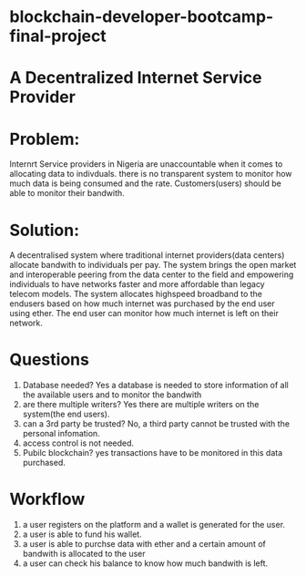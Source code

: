 # blockchain-developer-bootcamp-final-project
#  A Decentralized Internet Service Provider
#  Problem:
Internrt Service providers in Nigeria are unaccountable when it comes to allocating data to indivduals. there is no transparent system to monitor how much data is being consumed and the rate. Customers(users) should be able to monitor their bandwith.

# Solution:
A decentralised system where traditional internet providers(data centers) allocate bandwith to individuals per pay. The system brings the open market and interoperable peering from the data center to the field and empowering individuals to have networks faster and more affordable than legacy telecom models. The system allocates highspeed broadband to the endusers based on how much internet was purchased by the end user using ether. The end user can monitor how much internet is left on their network. 

# Questions
1. Database needed?
Yes a database is needed to store information of all the available users and to monitor the bandwith
2. are there multiple writers?
Yes there are multiple writers on the system(the end users).
3. can a 3rd party be trusted?
No, a third party cannot be trusted with the personal infomation.
4. access control is not needed.
5. Pubilc blockchain?
yes transactions have to be monitored in this data purchased.

# Workflow
1. a user registers on the platform and a wallet is generated for the user.
2. a user is able to fund his wallet.
4. a user is able to purchse data with ether and a certain amount of bandwith is allocated to the user
5. a user can check his balance to know how much bandwith is left.
